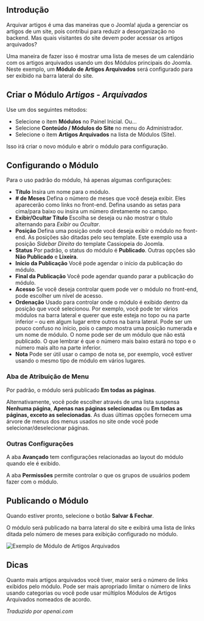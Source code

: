 <!-- Filename: J4.x:How_to_Show_a_Calendar_Month_List_of_Archived_Articles_Using_a_Module / Display title: Artigos Arquivados  -->

## Introdução

Arquivar artigos é uma das maneiras que o Joomla! ajuda a gerenciar os artigos de um site, pois contribui para reduzir a desorganização no backend. Mas quais visitantes do site devem poder acessar os artigos arquivados?

Uma maneira de fazer isso é mostrar uma lista de meses de um calendário com os artigos arquivados usando um dos Módulos principais do Joomla. Neste exemplo, um **Módulo de Artigos Arquivados** será configurado para ser exibido na barra lateral do site.

## Criar o Módulo *Artigos - Arquivados*

Use um dos seguintes métodos:
* Selecione o item **Módulos** no Painel Inicial. Ou...
* Selecione **Conteúdo / Módulos do Site** no menu do Administrador.
* Selecione o item **Artigos Arquivados** na lista de Módulos (Site).

Isso irá criar o novo módulo e abrir o módulo para configuração.

## Configurando o Módulo

Para o uso padrão do módulo, há apenas algumas configurações:

- **Título** Insira um nome para o módulo.
- **\# de Meses** Defina o número de meses que você deseja exibir. Eles aparecerão como links no front-end. Defina usando as setas para cima/para baixo ou insira um número diretamente no campo.
- **Exibir/Ocultar Título** Escolha se deseja ou não mostrar o título alternando para *Exibir* ou *Ocultar*.
- **Posição** Defina uma posição onde você deseja exibir o módulo no front-end. As posições são ditadas pelo seu template. Este exemplo usa a posição *Sidebar Direita* do template Cassiopeia do Joomla.
- **Status** Por padrão, o status do módulo é **Publicado**. Outras opções são **Não Publicado** e **Lixeira**.
- **Início da Publicação** Você pode agendar o início da publicação do módulo.
- **Final da Publicação** Você pode agendar quando parar a publicação do módulo.
- **Acesso** Se você deseja controlar quem pode ver o módulo no front-end, pode escolher um nível de acesso.
- **Ordenação** Usado para controlar onde o módulo é exibido dentro da posição que você selecionou. Por exemplo, você pode ter vários módulos na barra lateral e querer que este esteja no topo ou na parte inferior – ou em algum lugar entre outros na barra lateral. Pode ser um pouco confuso no início, pois o campo mostra uma posição numerada e um nome de módulo. O nome pode ser de um módulo que não está publicado. O que lembrar é que o número mais baixo estará no topo e o número mais alto na parte inferior.
- **Nota** Pode ser útil usar o campo de nota se, por exemplo, você estiver usando o mesmo tipo de módulo em vários lugares.

### Aba de Atribuição de Menu

Por padrão, o módulo será publicado **Em todas as páginas**.

Alternativamente, você pode escolher através de uma lista suspensa **Nenhuma página**, **Apenas nas páginas selecionadas** ou **Em todas as páginas, exceto as selecionadas**. As duas últimas opções fornecem uma árvore de menus dos menus usados no site onde você pode selecionar/deselecionar páginas.

### Outras Configurações

A aba **Avançado** tem configurações relacionadas ao layout do módulo quando ele é exibido.

A aba **Permissões** permite controlar o que os grupos de usuários podem fazer com o módulo.

## Publicando o Módulo

Quando estiver pronto, selecione o botão **Salvar & Fechar**.

O módulo será publicado na barra lateral do site e exibirá uma lista de links ditada pelo número de meses para exibição configurado no módulo.

![Exemplo de Módulo de Artigos Arquivados](../../../en/images/modules/modules-archived-articles.png)

## Dicas

Quanto mais artigos arquivados você tiver, maior será o número de links exibidos pelo módulo. Pode ser mais apropriado limitar o número de links usando categorias ou você pode usar múltiplos Módulos de Artigos Arquivados nomeados de acordo.

*Traduzido por openai.com*  

